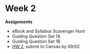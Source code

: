 # Week 2

**Assignments**
 
- eBook and Syllabus Scavenger Hunt
- Guiding Question Set 1A 
- Guiding Question Set 1B
- [HW 2](https://genchem.science.psu.edu/homework-2-houck), submit to Canvas by 09/02





